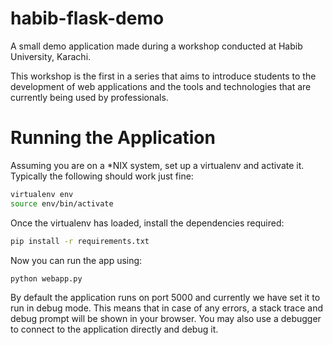 # habib-flask-demo
A small demo application made during a workshop conducted at Habib University, Karachi.

This workshop is the first in a series that aims to introduce students to the development of web applications and the tools and technologies that are currently being used by professionals.

# Running the Application
Assuming you are on a *NIX system, set up a virtualenv and activate it. Typically the following should work just fine:

```bash
virtualenv env
source env/bin/activate
```

Once the virtualenv has loaded, install the dependencies required:

```bash
pip install -r requirements.txt
```

Now you can run the app using:

```bash
python webapp.py
```

By default the application runs on port 5000 and currently we have set it to run in debug mode. This means that in case of any errors, a stack trace and debug prompt will be shown in your browser. You may also use a debugger to connect to the application directly and debug it.
